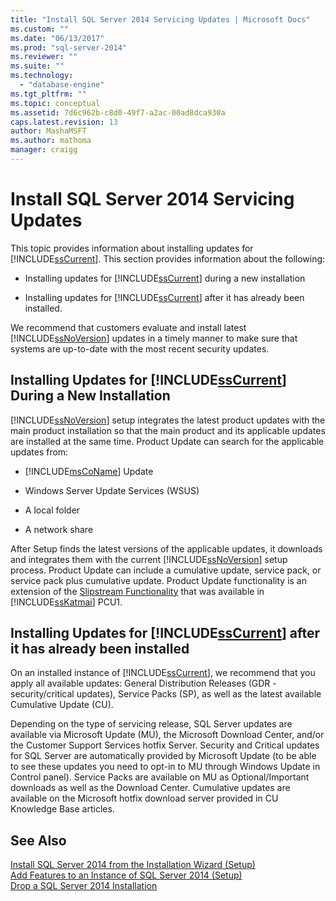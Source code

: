 ```yaml
---
title: "Install SQL Server 2014 Servicing Updates | Microsoft Docs"
ms.custom: ""
ms.date: "06/13/2017"
ms.prod: "sql-server-2014"
ms.reviewer: ""
ms.suite: ""
ms.technology: 
  - "database-engine"
ms.tgt_pltfrm: ""
ms.topic: conceptual
ms.assetid: 7d6c962b-c8d0-49f7-a2ac-00ad8dca930a
caps.latest.revision: 13
author: MashaMSFT
ms.author: mathoma
manager: craigg
---
```

# Install SQL Server 2014 Servicing Updates
  This topic provides information about installing updates for [!INCLUDE[ssCurrent](../../includes/sscurrent-md.md)]. This section provides information about the following:  
  
-   Installing updates for [!INCLUDE[ssCurrent](../../includes/sscurrent-md.md)] during a new installation  
  
-   Installing updates for [!INCLUDE[ssCurrent](../../includes/sscurrent-md.md)] after it has already been installed.  
  
 We recommend that customers evaluate and install latest [!INCLUDE[ssNoVersion](../../includes/ssnoversion-md.md)] updates in a timely manner to make sure that systems are up-to-date with the most recent security updates.  
  
## Installing Updates for [!INCLUDE[ssCurrent](../../includes/sscurrent-md.md)] During a New Installation  
 [!INCLUDE[ssNoVersion](../../includes/ssnoversion-md.md)] setup integrates the latest product updates with the main product installation so that the main product and its applicable updates are installed at the same time. Product Update can search for the applicable updates from:  
  
-   [!INCLUDE[msCoName](../../includes/msconame-md.md)] Update  
  
-   Windows Server Update Services (WSUS)  
  
-   A local folder  
  
-   A network share  
  
 After Setup finds the latest versions of the applicable updates, it downloads and integrates them with the current [!INCLUDE[ssNoVersion](../../includes/ssnoversion-md.md)] setup process. Product Update can include a cumulative update, service pack, or service pack plus cumulative update. Product Update functionality is an extension of the [Slipstream Functionality](http://go.microsoft.com/fwlink/?LinkId=219945) that was available in [!INCLUDE[ssKatmai](../../includes/sskatmai-md.md)] PCU1.  
  
## Installing Updates for [!INCLUDE[ssCurrent](../../includes/sscurrent-md.md)] after it has already been installed  
 On an installed instance of [!INCLUDE[ssCurrent](../../includes/sscurrent-md.md)], we recommend that you apply all available updates: General Distribution Releases (GDR - security/critical updates), Service Packs (SP), as well as the latest available Cumulative Update (CU).  
  
 Depending on the type of servicing release, SQL Server updates are available via Microsoft Update (MU), the Microsoft Download Center, and/or the Customer Support Services hotfix Server. Security and Critical updates for SQL Server are automatically provided by Microsoft Update (to be able to see these updates you need to opt-in to MU through Windows Update in Control panel). Service Packs are available on MU as Optional/Important downloads as well as the Download Center. Cumulative updates are available on the Microsoft hotfix download server provided in CU Knowledge Base articles.  
  
## See Also  
 [Install SQL Server 2014 from the Installation Wizard &#40;Setup&#41;](install-sql-server-from-the-installation-wizard-setup.md)   
 [Add Features to an Instance of SQL Server 2014 &#40;Setup&#41;](add-features-to-an-instance-of-sql-server-setup.md)   
 [Drop a SQL Server 2014 Installation](repair-a-failed-sql-server-installation.md)  
  
  
